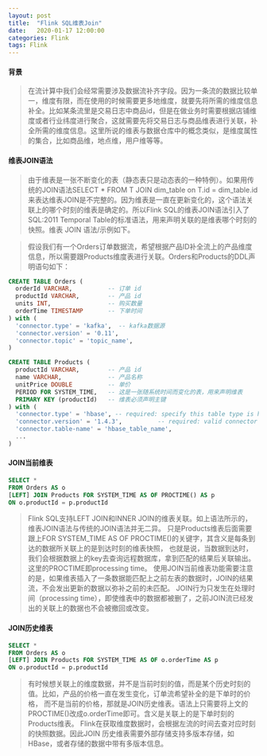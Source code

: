 ```yaml
---
layout: post
title:  "Flink SQL维表Join"
date:   2020-01-17 12:00:00
categories: Flink
tags: Flink
---
```

#### 背景
> 在流计算中我们会经常需要涉及数据流补齐字段。因为一条流的数据比较单一，维度有限，而在使用的时候需要更多地维度，就要先将所需的维度信息补全。比如某条流里是交易日志中商品id，但是在做业务时需要根据店铺维度或者行业纬度进行聚合，这就需要先将交易日志与商品维表进行关联，补全所需的维度信息。这里所说的维表与数据仓库中的概念类似，是维度属性的集合，比如商品维，地点维，用户维等等。

#### 维表JOIN语法
> 由于维表是一张不断变化的表（静态表只是动态表的一种特例）。如果用传统的JOIN语法SELECT * FROM T JOIN dim_table on T.id = dim_table.id
> 来表达维表JOIN是不完整的。因为维表是一直在更新变化的，这个语法关联上的哪个时刻的维表是确定的。所以Flink SQL的维表JOIN语法引入了SQL:2011 
> Temporal Table的标准语法，用来声明关联的是维表哪个时刻的快照。维表 JOIN 语法/示例如下。

> 假设我们有一个Orders订单数据流，希望根据产品ID补全流上的产品维度信息，所以需要跟Products维度表进行关联。Orders和Products的DDL声明语句如下：
``` sql
CREATE TABLE Orders (
  orderId VARCHAR,          -- 订单 id
  productId VARCHAR,        -- 产品 id
  units INT,                -- 购买数量
  orderTime TIMESTAMP       -- 下单时间
) with (
  'connector.type' = 'kafka',  -- kafka数据源
  'connector.version' = '0.11',
  'connector.topic' = 'topic_name',
)

CREATE TABLE Products (
  productId VARCHAR,        -- 产品 id
  name VARCHAR,             -- 产品名称
  unitPrice DOUBLE          -- 单价
  PERIOD FOR SYSTEM_TIME,   -- 这是一张随系统时间而变化的表，用来声明维表
  PRIMARY KEY (productId)   -- 维表必须声明主键
) with (
  'connector.type' = 'hbase', -- required: specify this table type is hbase
  'connector.version' = '1.4.3',          -- required: valid connector versions are "1.4.3"
  'connector.table-name' = 'hbase_table_name', 
  ...
)
```

#### JOIN当前维表
``` sql
SELECT *
FROM Orders AS o
[LEFT] JOIN Products FOR SYSTEM_TIME AS OF PROCTIME() AS p
ON o.productId = p.productId
```
> Flink SQL支持LEFT JOIN和INNER JOIN的维表关联。如上语法所示的，维表JOIN语法与传统的JOIN语法并无二异。
> 只是Products维表后面需要跟上FOR SYSTEM_TIME AS OF PROCTIME()的关键字，其含义是每条到达的数据所关联上的是到达时刻的维表快照，
> 也就是说，当数据到达时，我们会根据数据上的key去查询远程数据库，拿到匹配的结果后关联输出。这里的PROCTIME即processing time。
> 使用JOIN当前维表功能需要注意的是，如果维表插入了一条数据能匹配上之前左表的数据时，JOIN的结果流，不会发出更新的数据以弥补之前的未匹配。
> JOIN行为只发生在处理时间（processing time），即使维表中的数据都被删了，之前JOIN流已经发出的关联上的数据也不会被撤回或改变。

#### JOIN历史维表
``` sql
SELECT *
FROM Orders AS o
[LEFT] JOIN Products FOR SYSTEM_TIME AS OF o.orderTime AS p
ON o.productId = p.productId
```
> 有时候想关联上的维度数据，并不是当前时刻的值，而是某个历史时刻的值。比如，产品的价格一直在发生变化，订单流希望补全的是下单时的价格，
> 而不是当前的价格，那就是JOIN历史维表。语法上只需要将上文的PROCTIME()改成o.orderTime即可。含义是关联上的是下单时刻的Products维表。
> Flink在获取维度数据时，会根据左流的时间去查对应时刻的快照数据。因此JOIN 历史维表需要外部存储支持多版本存储，如HBase，或者存储的数据中带有多版本信息。
